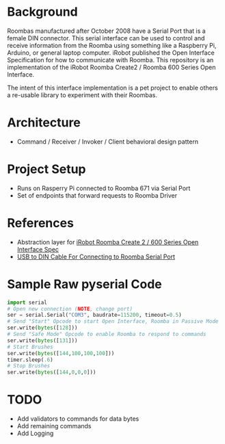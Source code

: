 # Background
Roombas manufactured after October 2008 have a Serial Port that is a female DIN connector. This serial interface can be used to control and receive information from the Roomba using something like a Raspberry Pi, Arduino, or general laptop computer. iRobot published the Open Interface Specification for how to communicate with Roomba. This repository is an implementation of the iRobot Roomba Create2 / Roomba 600 Series Open Interface.

The intent of this interface implementation is a pet project to enable others a re-usable library to experiment with their Roombas.

# Architecture
* Command / Receiver / Invoker / Client behavioral design pattern

# Project Setup
* Runs on Rasperry Pi connected to Roomba 671 via Serial Port
* Set of endpoints that forward requests to Roomba Driver

# References
* Abstraction layer for [iRobot Roomba Create 2 / 600 Series Open Interface Spec](https://www.irobotweb.com/~/media/MainSite/PDFs/About/STEM/Create/iRobot_Roomba_600_Open_Interface_Spec.pdf)
* [USB to DIN Cable For Connecting to Roomba Serial Port](https://www.amazon.com/EZSync-Serial-Roomba-Create-EZSync018/dp/B06XDPMY4Z)

# Sample Raw pyserial Code
```python
import serial
# Open new connection (NOTE, change port)
ser = serial.Serial("COM3", baudrate=115200, timeout=0.5)
# Send "Start" Opcode to start Open Interface, Roomba in Passive Mode
ser.write(bytes([128]))
# Send "Safe Mode" Opcode to enable Roomba to respond to commands
ser.write(bytes([131]))
# Start Brushes
ser.write(bytes([144,100,100,100]))
timer.sleep(.6)
# Stop Brushes
ser.write(bytes([144,0,0,0]))
```

# TODO
* Add validators to commands for data bytes
* Add remaining commands
* Add Logging



